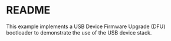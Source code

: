 # README

This example implements a USB Device Firmware Upgrade (DFU) bootloader
to demonstrate the use of the USB device stack.

